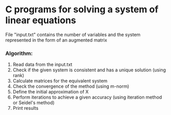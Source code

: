 # C programs for solving a system of linear equations
 File "input.txt" contains the number of variables and the system represented in the form of an augmented matrix
### Algorithm:
1. Read data from the input.txt
2. Check if the given system is consistent and has a unique solution (using rank)
3. Calculate matrices for the equivalent system
4. Check the convergence of the method (using m-norm)
5. Define the initial approximation of X
6. Perform iterations to achieve a given accuracy (using iteration method or Seidel's method)
7. Print results
